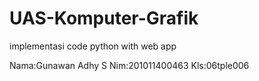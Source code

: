 # UAS-Komputer-Grafik
implementasi code python with web app

Nama:Gunawan Adhy S
Nim:201011400463
Kls:06tple006
